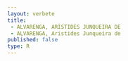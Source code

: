 ```yaml
---
layout: verbete
title:
 - ALVARENGA, ARISTIDES JUNQUEIRA DE
 - ALVARENGA, Aristides Junqueira de
published: false
type: R
---
```


